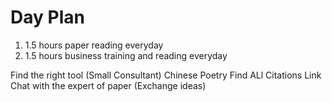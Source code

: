 Day Plan
=================
1. 1.5 hours paper reading everyday
2. 1.5 hours business training and reading everyday



Find the right tool (Small Consultant)
Chinese Poetry
Find ALl Citations Link
Chat with the expert of paper (Exchange ideas)

